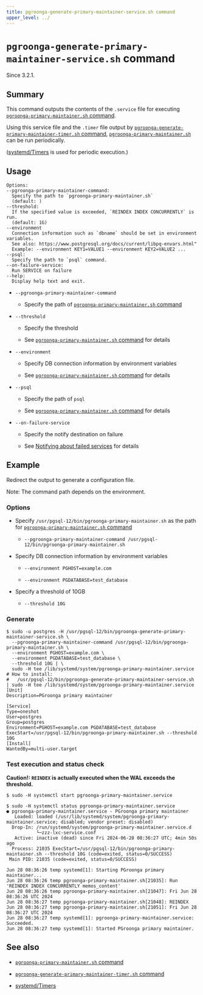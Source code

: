 ```yaml
---
title: pgroonga-generate-primary-maintainer-service.sh command
upper_level: ../
---
```


# `pgroonga-generate-primary-maintainer-service.sh` command

Since 3.2.1.

## Summary

This command outputs the contents of the `.service` file for executing
[`pgroonga-primary-maintainer.sh` command][primary-maintainer].

Using this service file and the `.timer` file output by
[`pgroonga-generate-primary-maintainer-timer.sh` command][generate-primary-maintainer-timer],
[`pgroonga-primary-maintainer.sh`][primary-maintainer] can be run periodically.

([systemd/Timers][systemd-timers] is used for periodic execution.)

## Usage

```
Options:
--pgroonga-primary-maintainer-command:
  Specify the path to `pgroonga-primary-maintainer.sh`
  (default: )
--threshold:
  If the specified value is exceeded, `REINDEX INDEX CONCURRENTLY` is run.
  (default: 1G)
--environment
  Connection information such as `dbname` should be set in environment variables.
  See also: https://www.postgresql.org/docs/current/libpq-envars.html"
  Example: --environment KEY1=VALUE1 --environment KEY2=VALUE2 ...
--psql:
  Specify the path to `psql` command.
--on-failure-service:
  Run SERVICE on failure
--help:
  Display help text and exit.
```

* `--pgroonga-primary-maintainer-command`

  * Specify the path of [`pgroonga-primary-maintainer.sh` command][primary-maintainer]

* `--threshold`

  * Specify the threshold

  * See [`pgroonga-primary-maintainer.sh` command][primary-maintainer] for details

* `--environment`

  * Specify DB connection information by environment variables

  * See [`pgroonga-primary-maintainer.sh` command][primary-maintainer] for details

* `--psql`

  * Specify the path of `psql`

  * See [`pgroonga-primary-maintainer.sh` command][primary-maintainer] for details

* `--on-failure-service`

  * Specify the notify destination on failure

  * See [Notifying about failed services][systemd-on-failure] for details

## Example

Redirect the output to generate a configuration file.

Note: The command path depends on the environment.

### Options

* Specify `/usr/pgsql-12/bin/pgroonga-primary-maintainer.sh` as the path for [`pgroonga-primary-maintainer.sh` command][primary-maintainer]

  * `--pgroonga-primary-maintainer-command /usr/pgsql-12/bin/pgroonga-primary-maintainer.sh`

* Specify DB connection information by environment variables

  * `--environment PGHOST=example.com`

  * `--environment PGDATABASE=test_database`

* Specify a threshold of 10GB

  * `--threshold 10G`

### Generate

```console
$ sudo -u postgres -H /usr/pgsql-12/bin/pgroonga-generate-primary-maintainer-service.sh \
  --pgroonga-primary-maintainer-command /usr/pgsql-12/bin/pgroonga-primary-maintainer.sh \
  --environment PGHOST=example.com \
  --environment PGDATABASE=test_database \
  --threshold 10G | \
  sudo -H tee /lib/systemd/system/pgroonga-primary-maintainer.service
# How to install:
#   /usr/pgsql-12/bin/pgroonga-generate-primary-maintainer-service.sh | sudo -H tee /lib/systemd/system/pgroonga-primary-maintainer.service
[Unit]
Description=PGroonga primary maintainer

[Service]
Type=oneshot
User=postgres
Group=postgres
Environment=PGHOST=example.com PGDATABASE=test_database
ExecStart=/usr/pgsql-12/bin/pgroonga-primary-maintainer.sh --threshold 10G
[Install]
WantedBy=multi-user.target
```

### Test execution and status check

**Caution!: `REINDEX` is actually executed when the WAL exceeds the threshold.**

```console
$ sudo -H systemctl start pgroonga-primary-maintainer.service
```

```console
$ sudo -H systemctl status pgroonga-primary-maintainer.service
● pgroonga-primary-maintainer.service - PGroonga primary maintainer
   Loaded: loaded (/usr/lib/systemd/system/pgroonga-primary-maintainer.service; disabled; vendor preset: disabled)
  Drop-In: /run/systemd/system/pgroonga-primary-maintainer.service.d
           └─zzz-lxc-service.conf
   Active: inactive (dead) since Fri 2024-06-28 08:36:27 UTC; 4min 50s ago
  Process: 21035 ExecStart=/usr/pgsql-12/bin/pgroonga-primary-maintainer.sh --threshold 10G (code=exited, status=0/SUCCESS)
 Main PID: 21035 (code=exited, status=0/SUCCESS)

Jun 28 08:36:26 temp systemd[1]: Starting PGroonga primary maintainer...
Jun 28 08:36:26 temp pgroonga-primary-maintainer.sh[21035]: Run 'REINDEX INDEX CONCURRENTLY memos_content'
Jun 28 08:36:26 temp pgroonga-primary-maintainer.sh[21047]: Fri Jun 28 08:36:26 UTC 2024
Jun 28 08:36:27 temp pgroonga-primary-maintainer.sh[21048]: REINDEX
Jun 28 08:36:27 temp pgroonga-primary-maintainer.sh[21051]: Fri Jun 28 08:36:27 UTC 2024
Jun 28 08:36:27 temp systemd[1]: pgroonga-primary-maintainer.service: Succeeded.
Jun 28 08:36:27 temp systemd[1]: Started PGroonga primary maintainer.
```

## See also

  * [`pgroonga-primary-maintainer.sh` command][primary-maintainer]

  * [`pgroonga-generate-primary-maintainer-timer.sh` command][generate-primary-maintainer-timer]

  * [systemd/Timers][systemd-timers]

[primary-maintainer]:pgroonga-primary-maintainer.html

[generate-primary-maintainer-timer]:pgroonga-generate-primary-maintainer-timer.html

[systemd-timers]:https://wiki.archlinux.org/title/systemd/Timers

[systemd-on-failure]:https://wiki.archlinux.org/title/systemd#Notifying_about_failed_services
